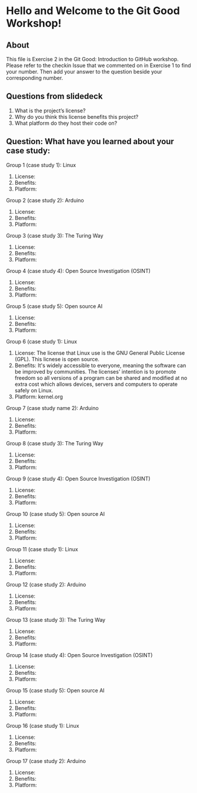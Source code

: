 # Hello and Welcome to the Git Good Workshop! 

## About 

This file is Exercise 2 in the Git Good: Introduction to GitHub workshop. 
Please refer to the checkin Issue that we commented on in Exercise 1 to find your number. Then add your answer to the question beside your corresponding number.

## Questions from slidedeck
1. What is the project’s license?
2. Why do you think this license benefits this project?
3. What platform do they host their code on?

## Question: What have you learned about your case study:

Group 1 (case study 1): Linux
1. License: 
2. Benefits:
3. Platform: 

Group 2 (case study 2): Arduino
1. License: 
2. Benefits: 
3. Platform: 

Group 3 (case study 3): The Turing Way
1. License: 
2. Benefits: 
3. Platform: 

Group 4 (case study 4): Open Source Investigation (OSINT)
1. License: 
2. Benefits: 
3. Platform: 

Group 5 (case study 5): Open source AI
1. License: 
2. Benefits:
4. Platform:

Group 6 (case study 1): Linux
1. License: The license that Linux use is the GNU General Public License (GPL). This licnese is open source.
2. Benefits: It's widely accessible to everyone, meaning the software can be improved by communities. The licenses' intention is to promote freedom so all versions of a program can be shared and modified at no extra cost which allows devices, servers and computers to operate safely on Linux.
3. Platform: kernel.org

Group 7 (case study name 2): Arduino
1. License: 
2. Benefits: 
3. Platform: 

Group 8 (case study 3): The Turing Way
1. License: 
2. Benefits:
3. Platform: 

Group 9 (case study 4): Open Source Investigation (OSINT)
1. License:   
2. Benefits:
3. Platform:

Group 10 (case study 5): Open source AI
1. License: 
2. Benefits: 
3. Platform: 

Group 11 (case study 1): Linux
1. License: 
2. Benefits: 
3. Platform: 

Group 12 (case study 2): Arduino
1. License: 
2. Benefits:
3. Platform: 

Group 13 (case study 3): The Turing Way
1. License: 
2. Benefits:
3. Platform: 


Group 14 (case study 4): Open Source Investigation (OSINT)
1. License: 
2. Benefits:
3. Platform: 


Group 15 (case study 5): Open source AI
1. License: 
2. Benefits:
3. Platform: 


Group 16 (case study 1): Linux
1. License: 
2. Benefits:
3. Platform: 


Group 17 (case study 2): Arduino
1. License: 
2. Benefits:
3. Platform: 





